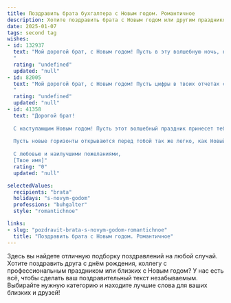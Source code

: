 ```yaml
---
title: Поздравить брата бухгалтера с Новым годом. Романтичное
description: Хотите поздравить брата с Новым годом или другим праздником? Наш ИИ создаст незабываемое поздравление, а вы обязательно выделитесь среди других.  
date: 2025-01-07
tags: second tag
wishes:
- id: 132937
  text: "Мой дорогой брат, с Новым годом! Пусть в эту волшебную ночь, когда исполняются мечты, твой мир озарится светом счастья, любви и финансового благополучия.  Пусть каждый день твоей жизни, как идеально составленный бухгалтерский баланс, будет полон гармонии и радости. Желаю тебе в Новом году найти не только  успех в профессиональной сфере, но и  настоящую, безграничную любовь. Пусть все твои планы сбудутся, как по мановению волшебной палочки!  Счастья тебе, мой самый родной!
  "
  rating: "undefined"
  updated: "null"
- id: 82005
  text: "Мой дорогой брат, с Новым годом! Пусть цифры в твоих отчетах сияют как праздничные гирлянды, а баланс всегда будет в твою пользу. Желаю тебе в новом году не только финансового благополучия, но и ярких эмоций, любви и исполнения всех желаний!
  "
  rating: "undefined"
  updated: "null"
- id: 41358
  text: "Дорогой брат!
  
  С наступающим Новым годом! Пусть этот волшебный праздник принесет тебе радость и вдохновение. Желаю, чтобы в твоей жизни всегда были светлые моменты, как искры фейерверка, и чтобы каждый день вдохновлял на новые свершения. Пусть твоя профессия бухгалтера приносит не только стабильность, но и удовлетворение!
  
  Пусть новые горизонты открываются перед тобой так же легко, как Новый год приходит в наши сердца. Желаю тебе любви, тепла и, конечно, крепкого здоровья, чтобы с легкостью преодолевать все жизненные трудности.
  
  С любовью и наилучшими пожеланиями,
  [Твое имя]"
  rating: "0"
  updated: "null"

selectedValues:
  recipients: "brata"
  holidays: "s-novym-godom"
  professions: "buhgalter"
  style: "romantichnoe"

links:
- slug: "pozdravit-brata-s-novym-godom-romantichnoe"
  title: "Поздравить брата с Новым годом. Романтичное"
---
```


Здесь вы найдете отличную подборку поздравлений на любой случай. 
Хотите поздравить друга с днём рождения, коллегу с профессиональным праздником или близких с Новым годом? У нас есть всё, чтобы сделать ваш поздравительный текст незабываемым. Выбирайте нужную категорию и находите лучшие слова для ваших близких и друзей!

